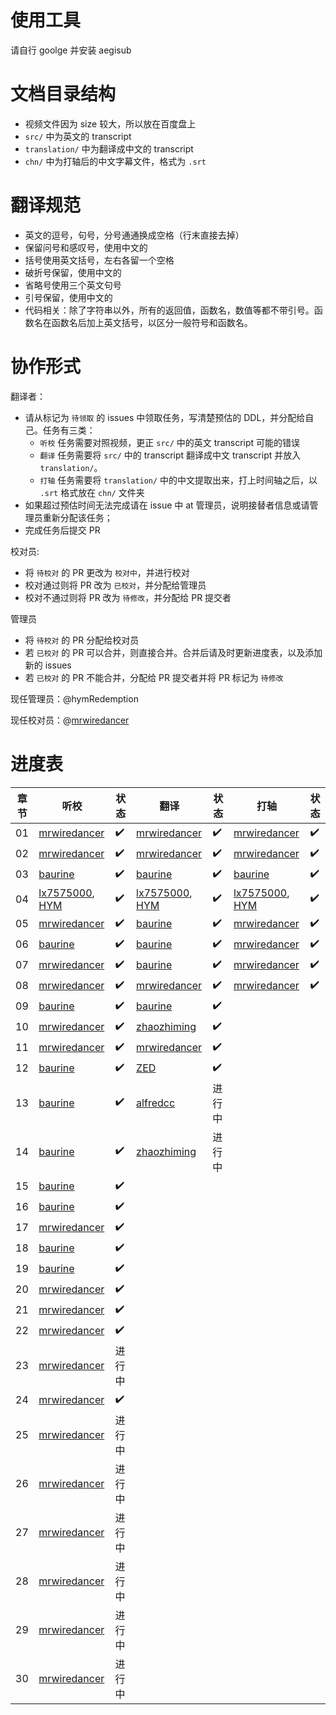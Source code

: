 # 使用工具
请自行 goolge 并安装 aegisub

# 文档目录结构

* 视频文件因为 size 较大，所以放在百度盘上
* `src/` 中为英文的 transcript 
* `translation/` 中为翻译成中文的 transcript
* `chn/` 中为打轴后的中文字幕文件，格式为 `.srt`


# 翻译规范
* 英文的逗号，句号，分号通通换成空格（行末直接去掉）
* 保留问号和感叹号，使用中文的
* 括号使用英文括号，左右各留一个空格
* 破折号保留，使用中文的
* 省略号使用三个英文句号
* 引号保留，使用中文的
* 代码相关：除了字符串以外，所有的返回值，函数名，数值等都不带引号。函数名在函数名后加上英文括号，以区分一般符号和函数名。

# 协作形式

翻译者：

* 请从标记为 `待领取` 的 issues 中领取任务，写清楚预估的 DDL，并分配给自己。任务有三类：
  * `听校` 任务需要对照视频，更正 `src/` 中的英文 transcript 可能的错误
  * `翻译` 任务需要将 `src/` 中的 transcript 翻译成中文 transcript 并放入 `translation/`。
  * `打轴` 任务需要将 `translation/` 中的中文提取出来，打上时间轴之后，以 `.srt` 格式放在 `chn/` 文件夹
* 如果超过预估时间无法完成请在 issue 中 at 管理员，说明接替者信息或请管理员重新分配该任务；
* 完成任务后提交 PR

校对员:
* 将 `待校对` 的 PR 更改为 `校对中`，并进行校对
* 校对通过则将 PR 改为 `已校对`，并分配给管理员
* 校对不通过则将 PR 改为 `待修改`，并分配给 PR 提交者

管理员
* 将 `待校对` 的 PR 分配给校对员
* 若 `已校对` 的 PR 可以合并，则直接合并。合并后请及时更新进度表，以及添加新的 issues
* 若 `已校对` 的 PR 不能合并，分配给 PR 提交者并将 PR 标记为 `待修改`


现任管理员：@hymRedemption

现任校对员：@[mrwiredancer](https://github.com/Mr-Wiredancer)

# 进度表
章节 | 听校| 状态 | 翻译| 状态 | 打轴 | 状态 
---- | ---- | ---- | ---- | --- | ---- | ---- 
01 |[mrwiredancer](https://github.com/Mr-Wiredancer) | ✔️ |[mrwiredancer](https://github.com/Mr-Wiredancer) | ✔️|[mrwiredancer](https://github.com/Mr-Wiredancer) | ✔️
02 |[mrwiredancer](https://github.com/Mr-Wiredancer) | ✔️ |[mrwiredancer](https://github.com/Mr-Wiredancer) | ✔️|[mrwiredancer](https://github.com/Mr-Wiredancer) | ✔️
03 |[baurine](https://github.com/baurine) | ✔️ |[baurine](https://github.com/baurine) | ✔️|[baurine](https://github.com/baurine) | ✔️
04 |[lx7575000](https://github.com/lx7575000), [HYM](https://github.com/hymRedemption) |✔️ |[lx7575000](https://github.com/lx7575000), [HYM](https://github.com/hymRedemption) | ✔️ |[lx7575000](https://github.com/lx7575000), [HYM](https://github.com/hymRedemption) | ✔️
05 | [mrwiredancer](https://github.com/Mr-Wiredancer)| ✔️ | [baurine](https://github.com/baurine) | ✔️ | [mrwiredancer](https://github.com/Mr-Wiredancer) | ✔️
06 | [baurine](https://github.com/baurine) |✔️ | [baurine](https://github.com/baurine) |✔️ | [mrwiredancer](https://github.com/Mr-Wiredancer) | ✔️
07 |[mrwiredancer](https://github.com/Mr-Wiredancer) |✔️ | [baurine](https://github.com/baurine) |✔️ | [mrwiredancer](https://github.com/Mr-Wiredancer) | ✔️
08 |[mrwiredancer](https://github.com/Mr-Wiredancer) |✔️ |[mrwiredancer](https://github.com/Mr-Wiredancer) | ✔️| [mrwiredancer](https://github.com/Mr-Wiredancer) |  ✔️ 
09 |[baurine](https://github.com/baurine)| ✔️ |[baurine](https://github.com/baurine) | ✔️
10 |[mrwiredancer](https://github.com/Mr-Wiredancer) | ✔️ |[zhaozhiming](https://github.com/zhaozhiming) | ✔️
11 |[mrwiredancer](https://github.com/Mr-Wiredancer) |✔️ |[mrwiredancer](https://github.com/Mr-Wiredancer) | ✔️  
12 |[baurine](https://github.com/baurine) |✔️ | [ZED](https://github.com/[mrwiredancer](https://github.com/Mr-Wiredancer)) | ✔️ 
13 |[baurine](https://github.com/baurine) |✔️ |[alfredcc](https://github.com/alfredcc) | 进行中 
14 |[baurine](https://github.com/baurine) |✔️ |[zhaozhiming](https://github.com/zhaozhiming) | 进行中
15 |[baurine](https://github.com/baurine)|✔️ | | |
16 |[baurine](https://github.com/baurine)|✔️ | | |
17 |[mrwiredancer](https://github.com/Mr-Wiredancer)|✔️
18 |[baurine](https://github.com/baurine)|✔️
19 |[baurine](https://github.com/baurine)|✔️
20 |[mrwiredancer](https://github.com/Mr-Wiredancer) | ✔️
21 |[mrwiredancer](https://github.com/Mr-Wiredancer) | ✔️
22 | [mrwiredancer](https://github.com/Mr-Wiredancer) | ✔️
23 | [mrwiredancer](https://github.com/Mr-Wiredancer) | 进行中
24 | [mrwiredancer](https://github.com/Mr-Wiredancer) | ✔️
25 | [mrwiredancer](https://github.com/Mr-Wiredancer) | 进行中
26 |  [mrwiredancer](https://github.com/Mr-Wiredancer) | 进行中
27 | [mrwiredancer](https://github.com/Mr-Wiredancer) | 进行中
28 |[mrwiredancer](https://github.com/Mr-Wiredancer) | 进行中
29 |[mrwiredancer](https://github.com/Mr-Wiredancer) | 进行中
30 | [mrwiredancer](https://github.com/Mr-Wiredancer) | 进行中
